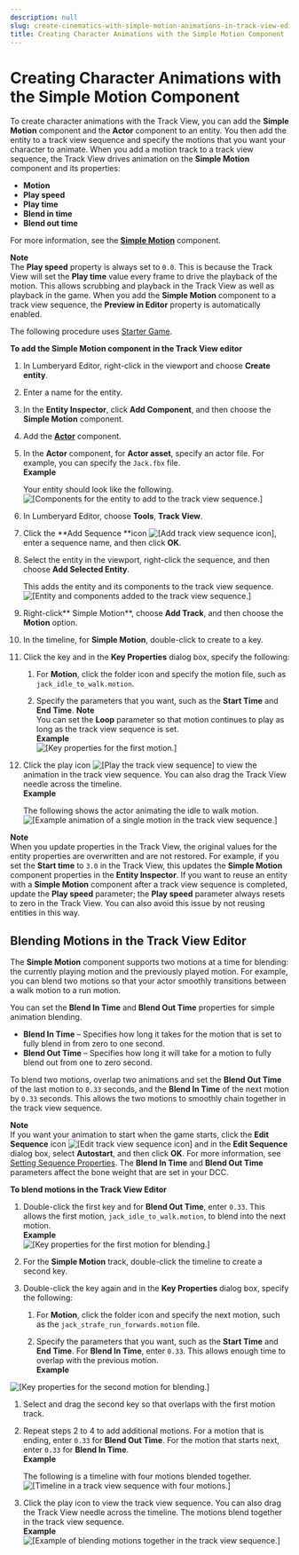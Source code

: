 ```yaml
---
description: null
slug: create-cinematics-with-simple-motion-animations-in-track-view-editor
title: Creating Character Animations with the Simple Motion Component
---
```

# Creating Character Animations with the Simple Motion Component<a name="create-cinematics-with-simple-motion-animations-in-track-view-editor"></a>

To create character animations with the Track View, you can add the **Simple Motion** component and the **Actor** component to an entity\. You then add the entity to a track view sequence and specify the motions that you want your character to animate\. When you add a motion track to a track view sequence, the Track View drives animation on the **Simple Motion** component and its properties: 
+ **Motion**
+ **Play speed**
+ **Play time**
+ **Blend in time**
+ **Blend out time**

For more information, see the **[Simple Motion](component-simple-motion.md)** component\.

**Note**  
The **Play speed** property is always set to `0.0`\. This is because the Track View will set the **Play time** value every frame to drive the playback of the motion\. This allows scrubbing and playback in the Track View as well as playback in the game\.
When you add the **Simple Motion** component to a track view sequence, the **Preview in Editor** property is automatically enabled\.

The following procedure uses [Starter Game](sample-level-starter-game.md)\.

**To add the Simple Motion component in the Track View editor**

1. In Lumberyard Editor, right\-click in the viewport and choose **Create entity**\. 

1. Enter a name for the entity\.

1. In the **Entity Inspector**, click **Add Component**, and then choose the **Simple Motion** component\.

1. Add the **[Actor](component-actor.md)** component\.

1. In the **Actor** component, for **Actor asset**, specify an actor file\. For example, you can specify the `Jack.fbx` file\.   
**Example**  

   Your entity should look like the following\.   
![\[Components for the entity to add to the track view sequence.\]](/images/userguide/cinematics/cinematics-track-view-simple-motion-component-1.png)

1. In Lumberyard Editor, choose **Tools**, **Track View**\. 

1. Click the **Add Sequence **icon ![\[Add track view sequence icon\]](/images/userguide/cinematics/cinematics-track-view-simple-motion-component-2.png), enter a sequence name, and then click **OK**\.

1. Select the entity in the viewport, right\-click the sequence, and then choose **Add Selected Entity**\.

   This adds the entity and its components to the track view sequence\.  
![\[Entity and components added to the track view sequence.\]](/images/userguide/cinematics/cinematics-track-view-simple-motion-component-3.png)

1. Right\-click** Simple Motion**, choose **Add Track**, and then choose the **Motion** option\.

1. In the timeline, for **Simple Motion**, double\-click to create to a key\.

1. Click the key and in the **Key Properties** dialog box, specify the following:

   1. For **Motion**, click the folder icon and specify the motion file, such as `jack_idle_to_walk.motion`\.

   1. Specify the parameters that you want, such as the **Start Time** and **End Time**\.
**Note**  
You can set the **Loop** parameter so that motion continues to play as long as the track view sequence is set\.  
**Example**    
![\[Key properties for the first motion.\]](/images/userguide/cinematics/cinematics-track-view-simple-motion-component-4.png)

1. Click the play icon ![\[Play the track view sequence\]](/images/userguide/cinematics/cinematics-track-view-simple-motion-component-5.png) to view the animation in the track view sequence\. You can also drag the Track View needle across the timeline\.   
**Example**  

   The following shows the actor animating the idle to walk motion\.  
![\[Example animation of a single motion in the track view sequence.\]](/images/userguide/shared-cinematics-track-view-simple-motion-component-6-example.gif)

**Note**  
When you update properties in the Track View, the original values for the entity properties are overwritten and are not restored\. For example, if you set the **Start time** to `3.0` in the Track View, this updates the **Simple Motion** component properties in the **Entity Inspector**\. If you want to reuse an entity with a **Simple Motion** component after a track view sequence is completed, update the **Play speed** parameter; the **Play speed** parameter always resets to zero in the Track View\. You can also avoid this issue by not reusing entities in this way\.

## Blending Motions in the Track View Editor<a name="blending-motions-in-track-view-editor"></a>

The **Simple Motion** component supports two motions at a time for blending: the currently playing motion and the previously played motion\. For example, you can blend two motions so that your actor smoothly transitions between a walk motion to a run motion\.

You can set the **Blend In Time** and **Blend Out Time** properties for simple animation blending\. 
+ **Blend In Time** – Specifies how long it takes for the motion that is set to fully blend in from zero to one second\.
+ **Blend Out Time** – Specifies how long it will take for a motion to fully blend out from one to zero second\.

To blend two motions, overlap two animations and set the **Blend Out Time** of the last motion to `0.33` seconds, and the **Blend In Time** of the next motion by `0.33` seconds\. This allows the two motions to smoothly chain together in the track view sequence\.

**Note**  
If you want your animation to start when the game starts, click the **Edit Sequence** icon ![\[Edit track view sequence icon\]](/images/userguide/cinematics/cinematics-track-view-simple-motion-component-6.png) and in the **Edit Sequence** dialog box, select **Autostart**, and then click **OK**\. For more information, see [Setting Sequence Properties](cinematics-sequence-props.md)\.
The **Blend In Time** and **Blend Out Time** parameters affect the bone weight that are set in your DCC\.

**To blend motions in the Track View Editor**

1. Double\-click the first key and for **Blend Out Time**, enter `0.33`\. This allows the first motion, `jack_idle_to_walk.motion`, to blend into the next motion\.  
**Example**    
![\[Key properties for the first motion for blending.\]](/images/userguide/cinematics/cinematics-track-view-simple-motion-component-7.png)

1. For the **Simple Motion** track, double\-click the timeline to create a second key\.

1. Double\-click the key again and in the **Key Properties** dialog box, specify the following:

   1. For **Motion**, click the folder icon and specify the next motion, such as the `jack_strafe_run_forwards.motion` file\.

   1. Specify the parameters that you want, such as the **Start Time** and **End Time**\. For **Blend In Time**, enter `0.33`\. This allows enough time to overlap with the previous motion\.  
**Example**  

     
![\[Key properties for the second motion for blending.\]](/images/userguide/cinematics/cinematics-track-view-simple-motion-component-8.png)

1. Select and drag the second key so that overlaps with the first motion track\. 

1. Repeat steps 2 to 4 to add additional motions\. For a motion that is ending, enter `0.33` for **Blend Out Time**\. For the motion that starts next, enter `0.33` for **Blend In Time**\.  
**Example**  

   The following is a timeline with four motions blended together\.  
![\[Timeline in a track view sequence with four motions.\]](/images/userguide/cinematics/cinematics-track-view-simple-motion-component-9.png)

1. Click the play icon to view the track view sequence\. You can also drag the Track View needle across the timeline\. The motions blend together in the track view sequence\.  
**Example**    
![\[Example of blending motions together in the track view sequence.\]](/images/userguide/cinematics/cinematics-track-view-simple-motion-component-10.gif)